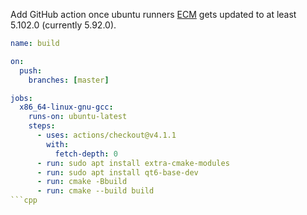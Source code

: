 Add GitHub action once ubuntu runners [ECM](https://answers.launchpad.net/ubuntu/jammy/amd64/extra-cmake-modules) gets updated to at least 5.102.0 (currently 5.92.0).

```yml
name: build

on:
  push:
    branches: [master]

jobs:
  x86_64-linux-gnu-gcc:
    runs-on: ubuntu-latest
    steps:
      - uses: actions/checkout@v4.1.1
        with:
          fetch-depth: 0
      - run: sudo apt install extra-cmake-modules
      - run: sudo apt install qt6-base-dev
      - run: cmake -Bbuild
      - run: cmake --build build
```cpp